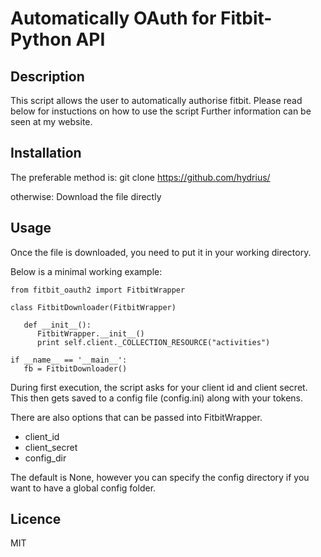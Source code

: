 # Automatically OAuth for Fitbit-Python API

## Description

This script allows the user to automatically authorise fitbit. Please read below for instuctions on how to use the script
Further information can be seen at my website.

## Installation
The preferable method is:
git clone https://github.com/hydrius/

otherwise:
Download the file directly


## Usage

Once the file is downloaded, you need to put it in your working directory.

Below is a minimal working example:

```
from fitbit_oauth2 import FitbitWrapper

class FitbitDownloader(FitbitWrapper)

   def __init__():
      FitbitWrapper.__init__()
      print self.client._COLLECTION_RESOURCE("activities")

if __name__ == '__main__':
   fb = FitbitDownloader()

```

During first execution, the script asks for your client id and client secret. This then gets saved to a config file (config.ini) along with your tokens.

There are also options that can be passed into FitbitWrapper.

* client_id
* client_secret
* config_dir

The default is None, however you can specify the config directory if you want
to have a global config folder.

## Licence

MIT
